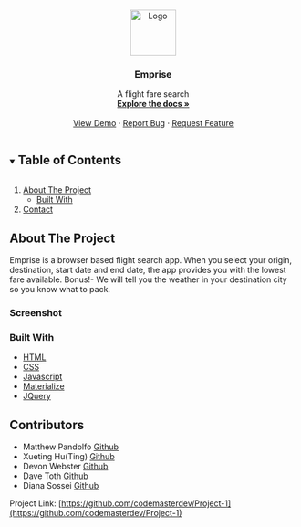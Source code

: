 
<!-- PROJECT LOGO -->
<br />
<p align="center">
  <a href="http://github.com/DaveToth77/challenge-3">
    <img src="./assets/logo.png" alt="Logo" width="80" height="80">
  </a>

  <h3 align="center">Emprise</h3>

  <p align="center">
    A flight fare search
    <br />
    <a href="https://codemasterdev.github.io/Project-1/"><strong>Explore the docs »</strong></a>
    <br />
    <br />
    <a href="https://codemasterdev.github.io/Project-1/">View Demo</a>
    ·
    <a href="https://github.com/codemasterdev/Project-1/issues">Report Bug</a>
    ·
    <a href="https://github.com/codemasterdev/Project-1/issues">Request Feature</a>
  </p>
</p>



<!-- TABLE OF CONTENTS -->
<details open="open">
  <summary><h2 style="display: inline-block">Table of Contents</h2></summary>
  <ol>
    <li>
      <a href="#about-the-project">About The Project</a>
      <ul>
        <li><a href="#built-with">Built With</a></li>
      </ul>
    </li>
    <li><a href="#contact">Contact</a></li>
  </ol>
</details>



<!-- ABOUT THE PROJECT -->
## About The Project

<!-- ![Alt text](./assets/Password-Generator.png?raw=true "Optional Title") -->

Emprise is a browser based flight search app. When you select your origin, destination, start date and end date, the app provides you with the lowest fare available. Bonus!- We will tell you the weather in your destination city so you know what to pack.

### Screenshot







### Built With

* [HTML]()
* [CSS]()
* [Javascript]()
* [Materialize]()
* [JQuery]()

## Contributors
* Matthew Pandolfo [Github](https://github.com/PandolfoM)
* Xueting Hu(Ting) [Github](https://github.com/ting-hu)
* Devon Webster [Github](https://github.com/codemasterdev)
* Dave Toth [Github](https://github.com/DaveToth77)
* Diana Sossei [Github]()




Project Link: [https://github.com/codemasterdev/Project-1](https://github.com/codemasterdev/Project-1)


<!-- MARKDOWN LINKS & IMAGES -->
<!-- https://www.markdownguide.org/basic-syntax/#reference-style-links -->
[contributors-shield]: https://img.shields.io/github/contributors/github_username/repo.svg?style=for-the-badge
[contributors-url]: https://github.com/github_username/repo/graphs/contributors
[forks-shield]: https://img.shields.io/github/forks/github_username/repo.svg?style=for-the-badge
[forks-url]: https://github.com/github_username/repo/network/members
[stars-shield]: https://img.shields.io/github/stars/github_username/repo.svg?style=for-the-badge
[stars-url]: https://github.com/github_username/repo/stargazers
[issues-shield]: https://img.shields.io/github/issues/github_username/repo.svg?style=for-the-badge
[issues-url]: https://github.com/github_username/repo/issues
[license-shield]: https://img.shields.io/github/license/github_username/repo.svg?style=for-the-badge
[license-url]: https://github.com/github_username/repo/blob/master/LICENSE.txt
[linkedin-shield]: https://img.shields.io/badge/-LinkedIn-black.svg?style=for-the-badge&logo=linkedin&colorB=555
[linkedin-url]: https://linkedin.com/in/github_username
